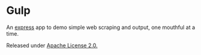 Gulp
====

An [express](https://github.com/visionmedia/express) app to demo simple web scraping and output, one mouthful at a time.

Released under [Apache License 2.0.](http://www.apache.org/licenses/LICENSE-2.0)
